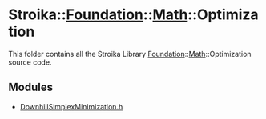 # Stroika::[Foundation](../../)::[Math](../)::Optimization

This folder contains all the Stroika Library [Foundation](../../)::[Math](../)::Optimization source code.

## Modules

- [DownhillSimplexMinimization.h](DownhillSimplexMinimization.h)
